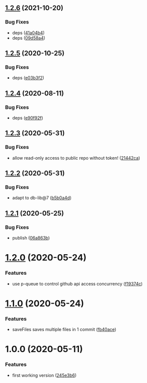 ## [1.2.6](https://github.com/NaturalCycles/github-db/compare/v1.2.5...v1.2.6) (2021-10-20)


### Bug Fixes

* deps ([41a04b4](https://github.com/NaturalCycles/github-db/commit/41a04b465955be563c4f95cc29f909b528334114))
* deps ([09d58a4](https://github.com/NaturalCycles/github-db/commit/09d58a437eda0202d5da29f4ab8685a8c3900670))

## [1.2.5](https://github.com/NaturalCycles/github-db/compare/v1.2.4...v1.2.5) (2020-10-25)


### Bug Fixes

* deps ([e03b3f2](https://github.com/NaturalCycles/github-db/commit/e03b3f2de7e6c1b47c1591930b4227df06f8d6e1))

## [1.2.4](https://github.com/NaturalCycles/github-db/compare/v1.2.3...v1.2.4) (2020-08-11)


### Bug Fixes

* deps ([e90f92f](https://github.com/NaturalCycles/github-db/commit/e90f92fd2c6332ffa7811b2a124c19a2329444dc))

## [1.2.3](https://github.com/NaturalCycles/github-db/compare/v1.2.2...v1.2.3) (2020-05-31)


### Bug Fixes

* allow read-only access to public repo without token! ([21442ca](https://github.com/NaturalCycles/github-db/commit/21442ca4396889fa4267dd2a6d9580e51f5d93e3))

## [1.2.2](https://github.com/NaturalCycles/github-db/compare/v1.2.1...v1.2.2) (2020-05-31)


### Bug Fixes

* adapt to db-lib@7 ([b5b0a4d](https://github.com/NaturalCycles/github-db/commit/b5b0a4dded722a42d6d558bd760fad667585c6d8))

## [1.2.1](https://github.com/NaturalCycles/github-db/compare/v1.2.0...v1.2.1) (2020-05-25)


### Bug Fixes

* publish ([06a863b](https://github.com/NaturalCycles/github-db/commit/06a863ba22c9aba09c9c83c6ffab92fb994e363e))

# [1.2.0](https://github.com/NaturalCycles/github-db/compare/v1.1.0...v1.2.0) (2020-05-24)


### Features

* use p-queue to control github api access concurrency ([f19374c](https://github.com/NaturalCycles/github-db/commit/f19374ca24b3a6d76ec4c34d60f18973a1362574))

# [1.1.0](https://github.com/NaturalCycles/github-db/compare/v1.0.0...v1.1.0) (2020-05-24)


### Features

* saveFiles saves multiple files in 1 commit ([fb40ace](https://github.com/NaturalCycles/github-db/commit/fb40ace25a30d5f26401b0e4f8ae0b2bf2ca3ff1))

# 1.0.0 (2020-05-11)


### Features

* first working version ([245e3b6](https://github.com/NaturalCycles/github-db/commit/245e3b6c0225f418d69ac0ec2bb2b8bd4be77980))
